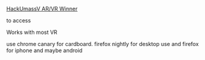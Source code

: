 [HackUmassV AR/VR Winner](https://devpost.com/software/vr-bubble-browser)

to access

Works with most VR

use chrome canary for cardboard.
firefox nightly for desktop use
and firefox for iphone and maybe android
